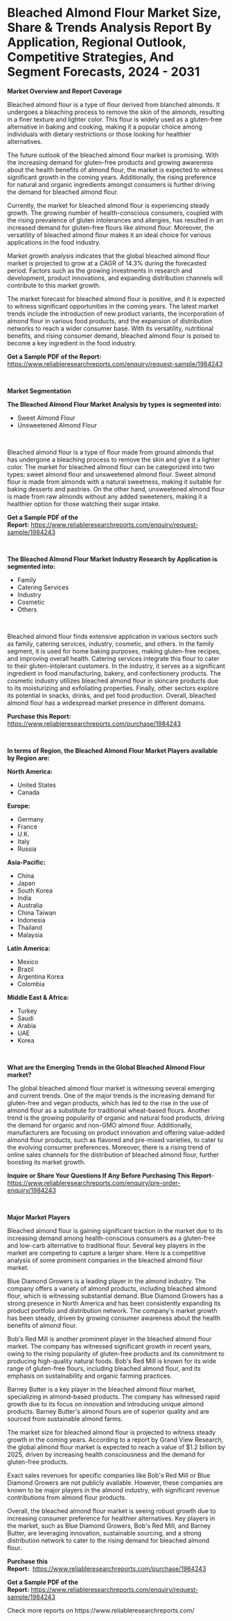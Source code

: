 <p><h1>Bleached Almond Flour Market Size, Share & Trends Analysis Report By Application, Regional Outlook, Competitive Strategies, And Segment Forecasts, 2024 - 2031</h1></p><p><strong>Market Overview and Report Coverage</strong></p>
<p><p>Bleached almond flour is a type of flour derived from blanched almonds. It undergoes a bleaching process to remove the skin of the almonds, resulting in a finer texture and lighter color. This flour is widely used as a gluten-free alternative in baking and cooking, making it a popular choice among individuals with dietary restrictions or those looking for healthier alternatives.</p><p>The future outlook of the bleached almond flour market is promising. With the increasing demand for gluten-free products and growing awareness about the health benefits of almond flour, the market is expected to witness significant growth in the coming years. Additionally, the rising preference for natural and organic ingredients amongst consumers is further driving the demand for bleached almond flour.</p><p>Currently, the market for bleached almond flour is experiencing steady growth. The growing number of health-conscious consumers, coupled with the rising prevalence of gluten intolerances and allergies, has resulted in an increased demand for gluten-free flours like almond flour. Moreover, the versatility of bleached almond flour makes it an ideal choice for various applications in the food industry.</p><p>Market growth analysis indicates that the global bleached almond flour market is projected to grow at a CAGR of 14.3% during the forecasted period. Factors such as the growing investments in research and development, product innovations, and expanding distribution channels will contribute to this market growth.</p><p>The market forecast for bleached almond flour is positive, and it is expected to witness significant opportunities in the coming years. The latest market trends include the introduction of new product variants, the incorporation of almond flour in various food products, and the expansion of distribution networks to reach a wider consumer base. With its versatility, nutritional benefits, and rising consumer demand, bleached almond flour is poised to become a key ingredient in the food industry.</p></p>
<p><strong>Get a Sample PDF of the Report:</strong> <a href="https://www.reliableresearchreports.com/enquiry/request-sample/1984243">https://www.reliableresearchreports.com/enquiry/request-sample/1984243</a></p>
<p>&nbsp;</p>
<p><strong>Market Segmentation</strong></p>
<p><strong>The Bleached Almond Flour Market Analysis by types is segmented into:</strong></p>
<p><ul><li>Sweet Almond Flour</li><li>Unsweetened Almond Flour</li></ul></p>
<p>&nbsp;</p>
<p><p>Bleached almond flour is a type of flour made from ground almonds that has undergone a bleaching process to remove the skin and give it a lighter color. The market for bleached almond flour can be categorized into two types: sweet almond flour and unsweetened almond flour. Sweet almond flour is made from almonds with a natural sweetness, making it suitable for baking desserts and pastries. On the other hand, unsweetened almond flour is made from raw almonds without any added sweeteners, making it a healthier option for those watching their sugar intake.</p></p>
<p><strong>Get a Sample PDF of the Report:</strong>&nbsp;<a href="https://www.reliableresearchreports.com/enquiry/request-sample/1984243">https://www.reliableresearchreports.com/enquiry/request-sample/1984243</a></p>
<p>&nbsp;</p>
<p><strong>The Bleached Almond Flour Market Industry Research by Application is segmented into:</strong></p>
<p><ul><li>Family</li><li>Catering Services</li><li>Industry</li><li>Cosmetic</li><li>Others</li></ul></p>
<p>&nbsp;</p>
<p><p>Bleached almond flour finds extensive application in various sectors such as family, catering services, industry, cosmetic, and others. In the family segment, it is used for home baking purposes, making gluten-free recipes, and improving overall health. Catering services integrate this flour to cater to their gluten-intolerant customers. In the industry, it serves as a significant ingredient in food manufacturing, bakery, and confectionery products. The cosmetic industry utilizes bleached almond flour in skincare products due to its moisturizing and exfoliating properties. Finally, other sectors explore its potential in snacks, drinks, and pet food production. Overall, bleached almond flour has a widespread market presence in different domains.</p></p>
<p><strong>Purchase this Report:</strong>&nbsp; <a href="https://www.reliableresearchreports.com/purchase/1984243">https://www.reliableresearchreports.com/purchase/1984243</a></p>
<p>&nbsp;</p>
<p><strong>In terms of Region, the Bleached Almond Flour Market Players available by Region are:</strong></p>
<p>
    <p> <strong> North America: </strong>
        <ul>
            <li>United States</li>
            <li>Canada</li>
        </ul>
        </p> 
    <p> <strong> Europe: </strong>
        <ul>
            <li>Germany</li>
            <li>France</li>
            <li>U.K.</li>
            <li>Italy</li>
            <li>Russia</li>
        </ul>
        </p> 
    <p> <strong> Asia-Pacific: </strong>
        <ul>
            <li>China</li>
            <li>Japan</li>
            <li>South Korea</li>
            <li>India</li>
            <li>Australia</li>
            <li>China Taiwan</li>
            <li>Indonesia</li>
            <li>Thailand</li>
            <li>Malaysia</li>
        </ul>
        </p> 
    <p> <strong> Latin America: </strong>
        <ul>
            <li>Mexico</li>
            <li>Brazil</li>
            <li>Argentina Korea</li>
            <li>Colombia</li>
        </ul>
        </p> 
    <p> <strong> Middle East & Africa: </strong>
        <ul>
            <li>Turkey</li>
            <li>Saudi</li>
            <li>Arabia</li>
            <li>UAE</li>
            <li>Korea</li>
        </ul>
    </p>
    </p>
<p>&nbsp;</p>
<p><strong>What are the Emerging Trends in the Global Bleached Almond Flour market?</strong></p>
<p><p>The global bleached almond flour market is witnessing several emerging and current trends. One of the major trends is the increasing demand for gluten-free and vegan products, which has led to the rise in the use of almond flour as a substitute for traditional wheat-based flours. Another trend is the growing popularity of organic and natural food products, driving the demand for organic and non-GMO almond flour. Additionally, manufacturers are focusing on product innovation and offering value-added almond flour products, such as flavored and pre-mixed varieties, to cater to the evolving consumer preferences. Moreover, there is a rising trend of online sales channels for the distribution of bleached almond flour, further boosting its market growth.</p></p>
<p><strong>Inquire or Share Your Questions If Any Before Purchasing This Report</strong>- <a href="https://www.reliableresearchreports.com/enquiry/pre-order-enquiry/1984243">https://www.reliableresearchreports.com/enquiry/pre-order-enquiry/1984243</a></p>
<p>&nbsp;</p>
<p><strong>Major Market Players</strong></p>
<p><p>Bleached almond flour is gaining significant traction in the market due to its increasing demand among health-conscious consumers as a gluten-free and low-carb alternative to traditional flour. Several key players in the market are competing to capture a larger share. Here is a competitive analysis of some prominent companies in the bleached almond flour market.</p><p>Blue Diamond Growers is a leading player in the almond industry. The company offers a variety of almond products, including bleached almond flour, which is witnessing substantial demand. Blue Diamond Growers has a strong presence in North America and has been consistently expanding its product portfolio and distribution network. The company's market growth has been steady, driven by growing consumer awareness about the health benefits of almond flour.</p><p>Bob's Red Mill is another prominent player in the bleached almond flour market. The company has witnessed significant growth in recent years, owing to the rising popularity of gluten-free products and its commitment to producing high-quality natural foods. Bob's Red Mill is known for its wide range of gluten-free flours, including bleached almond flour, and its emphasis on sustainability and organic farming practices.</p><p>Barney Butter is a key player in the bleached almond flour market, specializing in almond-based products. The company has witnessed rapid growth due to its focus on innovation and introducing unique almond products. Barney Butter's almond flours are of superior quality and are sourced from sustainable almond farms.</p><p>The market size for bleached almond flour is projected to witness steady growth in the coming years. According to a report by Grand View Research, the global almond flour market is expected to reach a value of $1.2 billion by 2025, driven by increasing health consciousness and the demand for gluten-free products.</p><p>Exact sales revenues for specific companies like Bob's Red Mill or Blue Diamond Growers are not publicly available. However, these companies are known to be major players in the almond industry, with significant revenue contributions from almond flour products.</p><p>Overall, the bleached almond flour market is seeing robust growth due to increasing consumer preference for healthier alternatives. Key players in the market, such as Blue Diamond Growers, Bob's Red Mill, and Barney Butter, are leveraging innovation, sustainable sourcing, and a strong distribution network to cater to the rising demand for bleached almond flour.</p></p>
<p><strong>Purchase this Report:</strong>&nbsp;&nbsp;<a href="https://www.reliableresearchreports.com/purchase/1984243">https://www.reliableresearchreports.com/purchase/1984243</a></p>
<p></p>
<p><strong>Get a Sample PDF of the Report:</strong>&nbsp;<a href="https://www.reliableresearchreports.com/enquiry/request-sample/1984243">https://www.reliableresearchreports.com/enquiry/request-sample/1984243</a></p>
<p>Check more reports on https://www.reliableresearchreports.com/</p>